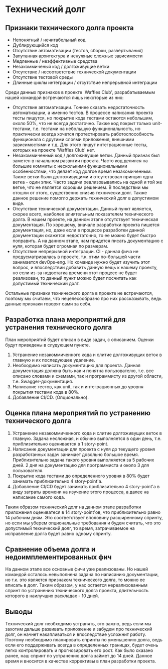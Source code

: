 # Технический долг

## Признаки технического долга проекта

- Непонятный / нечитабельный код
- Дублирующийся код
- Отсутствие автоматизации (тестов, сборки, развёртывания)
- Запутанная архитектура и ненужные сложные зависимости
- Медленные / неэффективные средства
- Незакоммиченый код / долгоживущие ветки
- Отсутствие / несоответствие технической документации
- Отсутствие тестовой среды
- Длинные циклы интеграции / отсутствие непрерывной интеграции

Среди данных признаков в проекте 'Waffles Club', разрабатываемым нашей командой встречаются лишь некоторые из них:

- Отсутствие автоматизации.
  Точнее сказать недостаточность автоматизации, а именно тестов.
  В процессе написания проекта тесты пишутся, но покрытие кода тестами остаются небольшим, около 50%, что не всегда
  достаточно.
  Также код покрыт только unit-тестами, т.е. тестами на небольшую функциональность, но практически всегда хочется
  протестировать работоспособность функционала с другими слоями приложения, внешними зависимостями и т.д.
  Для этого пишут интеграционные тесты, которых на проекте 'Waffles Club' нет.
- Незакоммиченный код / долгоживущие ветки.
  Данный признак был заметен в начальном развитии проекта. Часто код делился на большие коммиты с несколькими
  функциональными особенностями, что делает код долгое время незакомиченным.
  Также ветки были долгоживущими и отсутствовал принцип одна ветка - один эпик. Часто задачи реализовывались на одной и
  той же ветке, что не является хорошим решением. В последствии мы отошли от этого, существенно снизив технически долг.
  Также данное решение помогло держать технический долг в допустимом виде.
- Отсутствие технической документации.
  Данный пункт является, скорее всего, наиболее влиятельным показателем технического долга.
  В нашем проекте, на данном этапе отсутствует техническая документация.
  По хорошему, вначале разработки проекта пишется документация, но, даже если в процессе разработки данной документации
  окажется недостаточно, то ее можно будет быстро поправить. А на данном этапе, нам придется писать документацию с нуля,
  которая будет огромная по размерам.
- Отсутствие непрерывной интеграции. CI - данная фича не предусматривалась в проекте, т.к. этим по-большей части
  занимается devOps-eng. Но команде нужно будет изучить этот вопрос, и впоследствии добавить данную вещь к нашему
  проекту, но если из-за недостатка времени этот процесс не будет реализован, то данный пункт можно будет посчитать как
  допустимый технический долг. 
  
Остальные признаки технического долга в проекте не встречаются, поэтому мы считаем, что нецелесообразно про них рассказывать, ведь данные признаки говорят сами за себя.

## Разработка плана мероприятий для устранения технического долга
План мероприятий будет описан в виде задач, с описанием. Оценки будут приведены в слудующем пункте.
1. Устранение незакоммиченного кода и слитие долгоживущих веток в главную и их последующее удаление.
2. Необходимо написать документацию для проекта. Данная документация должна быть как и понятна пользователю, т.е. все описано словами и схемами, так и программисту из другой области, т.е. Swagger-документация. 
3. Написание тестов, как unit, так и интеграционных до уровня покрытия тестами кода в 80%. 
4. Добавление CI/CD. (Опционально).

## Оценка плана мероприятий по устранению технического долга
1. Устранение незакоммиченного кода и слитие долгоживущих веток в главную. Задача несложная, и обычно выполняется в один день, т.е. приблизительно оценивается в 1 story-point.
2. Написание документации для проекта с нуля до текущего уровня разработанных задач занимает довольно большое время. Приблизительно задача такого уровня выполняется за 5 рабочих дней. 2 дня на документацию для программиста и около 3 для пользователя. 
3. Покрытие кода тестами до определенного уровня в 80% будет занимать приблизительно 4 story-point'a. 
4. Добавление CI/CD будет занимать приблизительно 4 story-point'a в виду затраты времени на изучение этого процесса, а далее на написание самого кода.

Таким образом технический долг на данном этапе разработки приложения оцениватеся в 14 story-point'ов, 
что приблизительно равно 14 рабочим дням. Это соответствует вполовину расширенному спринту, 
но если мы уберем опциональные требования и будем считать, что это допустимый технический долг, 
то время, затрачиваемое на исправление долга будет равно одному спринту.

## Сравнение объема долга и недоимплементированных фич
На данном этапе все основные фичи уже реализованы. Но нашей командой осталось невыполнена задача по написанию документации, но т.к. это является признаком технического долга, то можно ее вписать в долг. Таким образом, у нас остается нереализованным спринт по устранению технического долга проекта, длительность которого в наилучших раскладах - 10 дней.

## Выводы
Технический долг необходимо устранять, это важно, ведь если мы захотим дальше развивать приложение и забудем про технический долг, 
он начнет накапливаться и впоследствие усложнит работу. 
Поэтому необходимо планировать спринты по уменьшению долга, ведь если его поддерживать всегда в определенных границах, 
будет очень легко контролировать и прогнозировать его рост. Как было сказано ранее, наш спринт по устранению долга займет до 14 дней. 
Данное время и вносится в качестве коррективы в план разработки проекта.